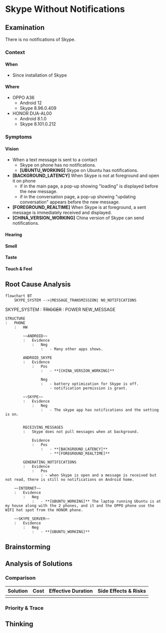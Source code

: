 # Skype Without Notifications

## Examination
[problem overview]: #
[a problem can be the output or input of a process. For output, it can be a bad output. For input, it can be a waste of resources]: #

There is no notifications of Skype.

### Context

#### When
[Specification: year, season, daytime, during & after some events, duration]: #

- Since installation of Skype

#### Where
[Localization]: #

- OPPO A36
	- Android 12
	- Skype 8.96.0.409
- HONOR DUA-AL00
	- Android 8.1.0
	- Skype 8.101.0.212

### Symptoms
[avoid biases]: #
[comparison between actuation and expectation]: #
[collect evidence used by hypothesis built in the root cause analysis phrase]: #
[specification: location, degree]: #

#### Vision

- When a text message is sent to a contact
	- Skype on phone has no notifications.
	- **[UBUNTU_WORKING]** Skype on Ubuntu has notifications.
- **[BACKGROUND_LATENCY]** When Skype is not at foreground and open it on phone
	- if in the main page, a pop-up showing "loading" is displayed before the new message.
	- if in the conversation page, a pop-up showing "updating conversation" appears before the new message.
- **[FOREGROUND_REALTIME]** When Skype is at foreground, a sent message is immediately received and displayed.
- **[CHINA_VERSION_WORKING]** China version of Skype can send notifications.

#### Hearing

#### Smell

#### Taste

#### Touch & Feel

## Root Cause Analysis
[backward cause reasoning for general problems]: #
[
process
	- stable
		- expected
		- unexpected
	- human	
]: #
[recursive trouble shooting for expected process to an atomic level (build hypothesis, use evidence (examination  + unit tests))]: #

```mermaid
flowchart BT
	SKYPE_SYSTEM -->|MESSAGE_TRANSMISSION| NO_NOTIFICATIONS	
```

SKYPE_SYSTEM
:	~~TRIGGER~~
	:	POWER
		NEW_MESSAGE
		
	STRUCTURE
	:	PHONE
		:	HW
		
			~~ANDROID~~
			:	Evidence
				:	Neg
					:	- Many other apps shows.
			
			ANDROID_SKYPE
			:	Evidence
				:	Pos
					:	- **[CHINA_VERSION_WORKING]**
					
					Neg
					:	- battery optimization for Skype is off.
						- notification permission is grant.
			
			~~SKYPE~~
			:	Evidence
				:	Neg
					:	- The skype app has notifications and the setting is on.
	
			
			RECEIVING_MESSAGES
			:	Skype does not pull messages when at background.
			
				Evidence
				:	Pos
					:	- **[BACKGROUND_LATENCY]**
						- **[FOREGROUND_REALTIME]**

			GENERATING_NOTIFICATIONS
			:	Evidence
				:	Pos
					: - when Skype is open and a message is received but not read, there is still no notifications on Android home.
			
		~~INTERNET~~
		:	Evidence
			:	Neg
				:	- **[UBUNTU_WORKING]** The laptop running Ubuntu is at my house along with the 2 phones, and it and the OPPO phone use the WIFI hot spot from the HONOR phone.
				
		~~SKYPE_SERVER~~
		:	Evidence
			:	Neg
				:	- **[UBUNTU_WORKING]**
	

## Brainstorming
[removal of touchable physical objects is applicable]: #
[replacement V.S repair. Localize the problem to an atomic level where fixing it components is more expensive than replacing it as a whole]: #
 
## Analysis of Solutions


### Comparison
| Solution | Cost | Effective Duration | Side Effects & Risks |
| --- | --- | --- | --- |
|||||

### Priority & Trace
[try from treatments to prevention based on time bound]: #

## Thinking
[Lessons learned from this experience]: #


<!--stackedit_data:
eyJoaXN0b3J5IjpbOTUyNjEyOTUzXX0=
-->